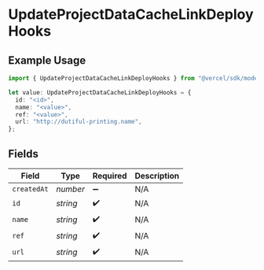 # UpdateProjectDataCacheLinkDeployHooks

## Example Usage

```typescript
import { UpdateProjectDataCacheLinkDeployHooks } from "@vercel/sdk/models/operations/updateprojectdatacache.js";

let value: UpdateProjectDataCacheLinkDeployHooks = {
  id: "<id>",
  name: "<value>",
  ref: "<value>",
  url: "http://dutiful-printing.name",
};
```

## Fields

| Field              | Type               | Required           | Description        |
| ------------------ | ------------------ | ------------------ | ------------------ |
| `createdAt`        | *number*           | :heavy_minus_sign: | N/A                |
| `id`               | *string*           | :heavy_check_mark: | N/A                |
| `name`             | *string*           | :heavy_check_mark: | N/A                |
| `ref`              | *string*           | :heavy_check_mark: | N/A                |
| `url`              | *string*           | :heavy_check_mark: | N/A                |